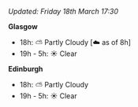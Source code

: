 *Updated: Friday 18th March 17:30*

**Glasgow**

* 18h: :partly_sunny: Partly Cloudy [:cloud: as of 8h]
* 19h - 5h: :sunny: Clear

**Edinburgh**

* 18h: :partly_sunny: Partly Cloudy
* 19h - 5h: :sunny: Clear
